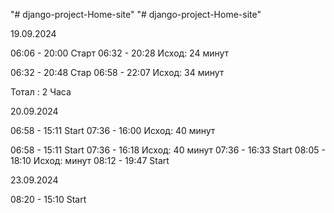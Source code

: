 "# django-project-Home-site" 
"# django-project-Home-site" 

19.09.2024

06:06 - 20:00 Старт
06:32 - 20:28 Исход: 24 минут

06:32 - 20:48 Стар
06:58 - 22:07 Исход: 34 минут

Тотал : 2 Часа

20.09.2024

06:58 - 15:11 Start
07:36 - 16:00 Исход: 40 минут

06:58 - 15:11 Start
07:36 - 16:18 Исход: 40 минут
07:36 - 16:33 Start
08:05 - 18:10 Исход:  минут
08:12 - 19:47 Start

23.09.2024

08:20 - 15:10 Start